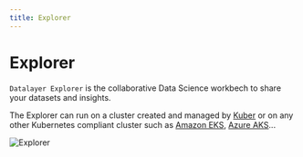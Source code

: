 ```yaml
---
title: Explorer
---
```


# Explorer

`Datalayer Explorer` is the collaborative Data Science workbech to share your datasets and insights.

The Explorer can run on a cluster created and managed by [Kuber](/about/inside/kuber.md) or on any other Kubernetes compliant cluster such as [Amazon EKS](https://aws.amazon.com/eks), [Azure AKS](https://azure.microsoft.com/en-us/services/container-service)...

![Explorer](/_images/what/explorer.svg "Explorer")
